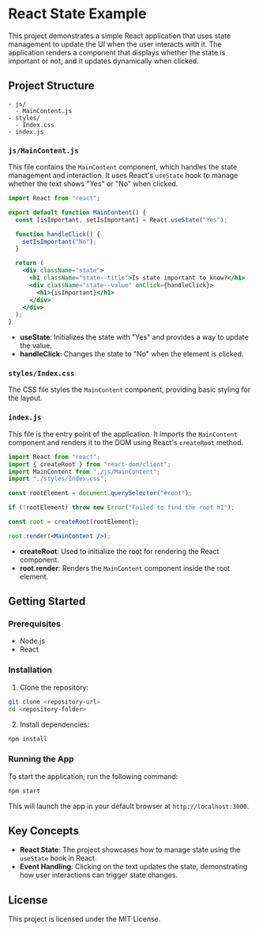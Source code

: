 
# React State Example

This project demonstrates a simple React application that uses state management to update the UI when the user interacts with it. The application renders a component that displays whether the state is important or not, and it updates dynamically when clicked.

## Project Structure

```
- js/
  - MainContent.js
- styles/
  - Index.css
- index.js
```

### `js/MainContent.js`

This file contains the `MainContent` component, which handles the state management and interaction. It uses React's `useState` hook to manage whether the text shows "Yes" or "No" when clicked.

```jsx
import React from "react";

export default function MainContent() {
  const [isImportant, setIsImportant] = React.useState("Yes");

  function handleClick() {
    setIsImportant("No");
  }

  return (
    <div className="state">
      <h1 className="state--title">Is state important to know?</h1>
      <div className="state--value" onClick={handleClick}>
        <h1>{isImportant}</h1>
      </div>
    </div>
  );
}
```

- **useState**: Initializes the state with "Yes" and provides a way to update the value.
- **handleClick**: Changes the state to "No" when the element is clicked.

### `styles/Index.css`

The CSS file styles the `MainContent` component, providing basic styling for the layout.

### `index.js`

This file is the entry point of the application. It imports the `MainContent` component and renders it to the DOM using React's `createRoot` method.

```jsx
import React from "react";
import { createRoot } from "react-dom/client";
import MainContent from "./js/MainContent";
import "./styles/Index.css";

const rootElement = document.querySelector("#root");

if (!rootElement) throw new Error("Failed to find the root h1");

const root = createRoot(rootElement);

root.render(<MainContent />);
```

- **createRoot**: Used to initialize the root for rendering the React component.
- **root.render**: Renders the `MainContent` component inside the root element.

## Getting Started

### Prerequisites

- Node.js
- React

### Installation

1. Clone the repository:

```bash
git clone <repository-url>
cd <repository-folder>
```

2. Install dependencies:

```bash
npm install
```

### Running the App

To start the application, run the following command:

```bash
npm start
```

This will launch the app in your default browser at `http://localhost:3000`.

## Key Concepts

- **React State**: The project showcases how to manage state using the `useState` hook in React.
- **Event Handling**: Clicking on the text updates the state, demonstrating how user interactions can trigger state changes.

## License

This project is licensed under the MIT License.
